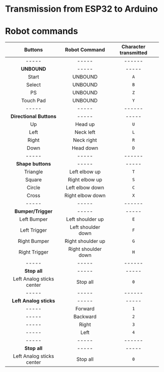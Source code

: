 # Transmission from ESP32 to Arduino

# Robot commands
| **Buttons** | **Robot Command** | **Character transmitted** |
|     :---:     |       :---:       |   :---:    |
| ----- | ----- | ------ |
| **UNBOUND** | ----- | ----- |
| Start | UNBOUND | `A` |
| Select | UNBOUND | `B` |
| PS | UNBOUND | `Z` |
| Touch Pad | UNBOUND | `Y` |
| ----- | ----- | ------ |
| **Directional Buttons** | ----- | ----- |
| Up | Head up | `U` |
| Left | Neck left | `L` |
| Right | Neck right | `R` |
| Down | Head down | `D` |
| ----- | ----- | ------ |
| **Shape buttons** | ----- | ----- |
| Triangle | Left elbow up | `T` |
| Square | Right elbow up | `S` |
| Circle | Left elbow down | `C` |
| Cross | Right elbow down | `X` |
| ----- | ----- | ------ |
| **Bumper/Trigger** | ----- | ----- |
| Left Bumper | Left shoulder up | `E` |
| Left Trigger | Left shoulder down | `F` |
| Right Bumper | Right shoulder up | `G` |
| Right Trigger | Right shoulder down | `H` |
| ----- | ----- | ------ |
| **Stop all** | ----- | ----- |
| Left Analog sticks center | Stop all | `0` |
| ----- | ----- | ------ |
| **Left Analog sticks** | ----- | ----- |
| ----- | Forward | `1` |
| ----- | Backward | `2` |
| ----- | Right | `3` |
| ----- | Left | `4` |
| ----- | ----- | ------ |
| **Stop all** | ----- | ----- |
| Left Analog sticks center | Stop all | `0` |